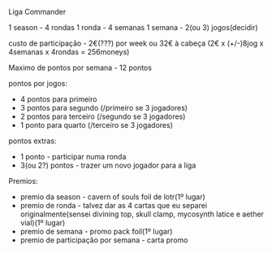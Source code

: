 Liga Commander

1 season - 4 rondas
1 ronda - 4 semanas
1 semana - 2(ou 3) jogos(decidir)

custo de participação - 2€(???) por week ou 32€ à cabeça (2€ x (+/-)8jog x 4semanas x 4rondas = 256moneys)

Maximo de pontos por semana - 12 pontos

pontos por jogos:
- 4 pontos para primeiro
- 3 pontos para segundo (/primeiro se 3 jogadores)
- 2 pontos para terceiro (/segundo se 3 jogadores)
- 1 ponto para quarto (/terceiro se 3 jogadores)

pontos extras:
- 1 ponto - participar numa ronda
- 3(ou 2?) pontos - trazer um novo jogador para a liga

Premios:
- premio da season - cavern of souls foil de lotr(1º lugar)
- premio de ronda - talvez dar as 4 cartas que eu separei originalmente(sensei divining top, skull clamp, mycosynth latice e aether vial)(1º lugar)
- premio de semana - promo pack foil(1º lugar)
- premio de participação por semana - carta promo